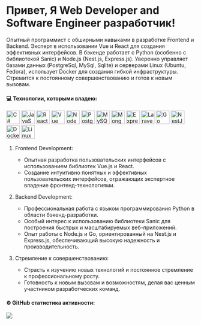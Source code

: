 # Привет, Я Web Developer and Software Engineer разработчик!

Опытный программист с обширными навыками в разработке Frontend и Backend. Эксперт в использовании Vue и React для создания эффективных интерфейсов. В бэкенде работает с Python (особенно с библиотекой Sanic) и Node.js (Nest.js, Express.js). Уверенно управляет базами данных (PostgreSql, MySql, Sqlite) и серверами Linux (Ubuntu, Fedora), использует Docker для создания гибкой инфраструктуры. Стремится к постоянному совершенствованию и готов к новым вызовам.

#### 💻 Технологии, которыми владею:

<p align="left">

<a href="https://docs.microsoft.com/en-us/dotnet/csharp/" target="_blank" rel="noreferrer"><img src="https://raw.githubusercontent.com/danielcranney/readme-generator/main/public/icons/skills/csharp-colored.svg" width="36" height="36" alt="C#" /></a>
<a href="https://developer.mozilla.org/en-US/docs/Web/JavaScript" target="_blank" rel="noreferrer"><img src="https://raw.githubusercontent.com/danielcranney/readme-generator/main/public/icons/skills/javascript-colored.svg" width="36" height="36" alt="JavaScript" /></a>
<a href="https://reactjs.org/" target="_blank" rel="noreferrer"><img src="https://raw.githubusercontent.com/danielcranney/readme-generator/main/public/icons/skills/react-colored.svg" width="36" height="36" alt="React" /></a>
<a href="https://vuejs.org/" target="_blank" rel="noreferrer"><img src="https://raw.githubusercontent.com/danielcranney/readme-generator/main/public/icons/skills/vuejs-colored.svg" width="36" height="36" alt="Vue" /></a>
<a href="https://nodejs.org/en/" target="_blank" rel="noreferrer"><img src="https://raw.githubusercontent.com/danielcranney/readme-generator/main/public/icons/skills/nodejs-colored.svg" width="36" height="36" alt="NodeJS" /></a>
<a href="https://www.postgresql.org/" target="_blank" rel="noreferrer"><img src="https://raw.githubusercontent.com/danielcranney/readme-generator/main/public/icons/skills/postgresql-colored.svg" width="36" height="36" alt="PostgreSQL" /></a>
<a href="https://www.mysql.com/" target="_blank" rel="noreferrer"><img src="https://raw.githubusercontent.com/danielcranney/readme-generator/main/public/icons/skills/mysql-colored.svg" width="36" height="36" alt="MySQL" /></a>
<a href="https://www.mongodb.com/" target="_blank" rel="noreferrer"><img src="https://raw.githubusercontent.com/danielcranney/readme-generator/main/public/icons/skills/mongodb-colored.svg" width="36" height="36" alt="MongoDB" /></a>
<a href="https://expressjs.com/" target="_blank" rel="noreferrer"><img src="https://raw.githubusercontent.com/danielcranney/readme-generator/main/public/icons/skills/express-colored.svg" width="36" height="36" alt="Express" /></a>
<a href="https://laravel.com/" target="_blank" rel="noreferrer"><img src="https://raw.githubusercontent.com/danielcranney/readme-generator/main/public/icons/skills/laravel-colored.svg" width="36" height="36" alt="Laravel" /></a>
<a href="https://go.dev/doc/" target="_blank" rel="noreferrer"><img
        src="https://raw.githubusercontent.com/danielcranney/readme-generator/main/public/icons/skills/go-colored.svg"
        width="36" height="36" alt="Go" /></a>
<a href="https://docs.nestjs.com/" target="_blank" rel="noreferrer"><img
        src="https://raw.githubusercontent.com/danielcranney/readme-generator/main/public/icons/skills/nestjs-colored.svg"
        width="36" height="36" alt="NestJS" /></a>
<a href="https://www.docker.com/" target="_blank" rel="noreferrer"><img
        src="https://raw.githubusercontent.com/danielcranney/readme-generator/main/public/icons/skills/docker-colored.svg"
        width="36" height="36" alt="Docker" /></a>
<a href="https://www.linux.org" target="_blank" rel="noreferrer"><img
        src="https://raw.githubusercontent.com/danielcranney/readme-generator/main/public/icons/skills/linux-colored.svg"
        width="36" height="36" alt="Linux" /></a>

</p>

1. Frontend Development:

    - Опытная разработка пользовательских интерфейсов с использованием библиотек Vue.js и React.
    - Создание интуитивно понятных и эффективных пользовательских интерфейсов, отражающих экспертное владение фронтенд-технологиями.

2. Backend Development:

    - Профессиональная работа с языком программирования Python в области бэкенд-разработки.
    - Особый интерес к использованию библиотеки Sanic для построения быстрых и масштабируемых веб-приложений.
    - Опыт работы с Node.js и Go, ориентированный на Nest.js и Express.js, обеспечивающий высокую надежность и производительность.

3. Стремление к совершенствованию:

    - Страсть к изучению новых технологий и постоянное стремление к профессиональному росту.
    - Готовность к новым вызовам и возможностям, делая вас ценным участником разработческих команд.

#### ⚙️ GitHub статистика активности:

<img src="https://github-readme-streak-stats.herokuapp.com/?user=kansherhan&stroke=ffffff&background=1c1917&ring=0891b2&fire=0891b2&currStreakNum=ffffff&currStreakLabel=0891b2&sideNums=ffffff&sideLabels=ffffff&dates=ffffff&hide_border=true" />
